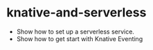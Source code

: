 # knative-and-serverless

- Show how to set up a serverless service.
- Show how to get start with Knative Eventing 
